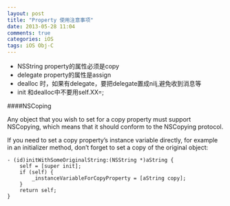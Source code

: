 ```yaml
---
layout: post
title: "Property 使用注意事项"
date: 2013-05-28 11:04
comments: true
categories: iOS
tags: iOS Obj-C
---
```


*	NSString property的属性必须是copy
*	delegate property的属性是assign
*	dealloc 时，如果有delegate，要把delegate置成nilj,避免收到消息等
*	init 和dealloc中不要用self.XX=;

####NSCoping  

<!-- more -->

Any object that you wish to set for a copy property must support NSCopying, which means that it should conform to the NSCopying protocol.  
  

If you need to set a copy property’s instance variable directly, for example in an initializer method, don’t forget to set a copy of the original object:

```
- (id)initWithSomeOriginalString:(NSString *)aString {
    self = [super init];
    if (self) {
        _instanceVariableForCopyProperty = [aString copy];
    }
    return self;
}
```

